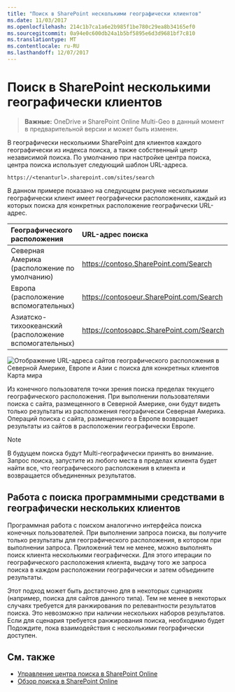 ```yaml
---
title: "Поиск в SharePoint несколькими географически клиентов"
ms.date: 11/03/2017
ms.openlocfilehash: 214c1b7ca1a6e2b985f1be780c29ea8b34165ef0
ms.sourcegitcommit: 0a94e0c600db24a1b5bf5895e6d3d9681bf7c810
ms.translationtype: MT
ms.contentlocale: ru-RU
ms.lasthandoff: 12/07/2017
---
```

# <a name="search-in-a-multi-geo-sharepoint-tenant"></a>Поиск в SharePoint несколькими географически клиентов

> **Важные:** OneDrive и SharePoint Online Multi-Geo в данный момент в предварительной версии и может быть изменен.

В географически несколькими SharePoint для клиентов каждого географически из индекса поиска, а также собственный центр независимой поиска. По умолчанию при настройке центра поиска, центра поиска использует следующий шаблон URL-адреса.

```
https://<tenanturl>.sharepoint.com/sites/search
```

В данном примере показано на следующем рисунке несколькими географически клиент имеет географически расположениях, каждый из которых поиска для конкретных расположение географически URL-адрес.

|**Географического расположения**|**URL-адрес поиска**|
|:---------------|:-------------|
|Северная Америка (расположение по умолчанию)|https://contoso.SharePoint.com/Search|
|Европа (расположение вспомогательных)|https://contosoeur.SharePoint.com/Search|
|Азиатско-тихоокеанский (расположение вспомогательных)|https://contosoapc.SharePoint.com/Search|


![Отображение URL-адреса сайтов географического расположения в Северной Америке, Европе и Азии с поиска для конкретных клиентов Карта мира](media/multigeo/multigeosearch_intro.png)

Из конечного пользователя точки зрения поиска пределах текущего географического расположения. При выполнении пользователями поиска с сайта, размещенного в Северной Америке, они будут видеть только результаты из расположения географически Северная Америка. Операций поиска с сайта, размещенного в Европе возвращает результаты из сайтов в расположении географически Европе.

> [!NOTE] 
> В будущем поиска будут Multi-географически принять во внимание. Запрос поиска, запустите из любого места в пределах клиента будет найти все, что географического расположения в клиента и возвращается объединенных результатов.

## <a name="working-with-search-programmatically-in-a-multi-geo-tenant"></a>Работа с поиска программными средствами в географически нескольких клиентов
Программная работа с поиском аналогично интерфейса поиска конечных пользователей. При выполнении запроса поиска, вы получите только результаты для географического расположения, в котором при выполнении запроса. Приложений тем не менее, можно выполнять поиск клиента несколькими географически. Для этого итерации по географического расположения клиента, выдачу того же запроса поиска в каждом расположении географически и затем объедините результаты.

Этот подход может быть достаточно для в некоторых сценариях (например, поиска для сайтов данного типа). Тем не менее в некоторых случаях требуется для ранжирования по релевантности результатов поиска. Это невозможно при наличии нескольких наборов результатов. Если для сценария требуется ранжирования поиска, необходимо будет Подождите, пока взаимодействия с несколькими географически доступен.


## <a name="see-also"></a>См. также

- [Управление центра поиска в SharePoint Online](https://support.office.com/en-us/article/Manage-the-Search-Center-in-SharePoint-Online-174d36e0-2f85-461a-ad9a-8b3f434a4213?ui=en-US&rs=en-US&ad=US)
- [Обзор поиска в SharePoint Online](https://support.office.com/en-us/article/Overview-of-search-in-SharePoint-Online-479cfd6b-900b-46aa-b497-c13787771d3f?ui=en-US&rs=en-US&ad=US)
